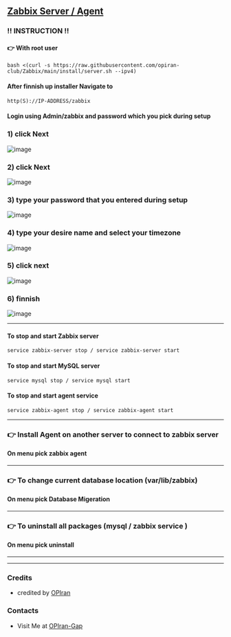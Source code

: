 ## [Zabbix Server / Agent](https://opiran-club.github.io/Zabbix/)

###  ‼️ INSTRUCTION ‼️

#### 👉 With root user

```
bash <(curl -s https://raw.githubusercontent.com/opiran-club/Zabbix/main/install/server.sh --ipv4)
```

#### After finnish up installer Navigate to 
```
http(S)://IP-ADDRESS/zabbix
```
#### Login using Admin/zabbix and password which you pick during setup

### 1) click Next
![image](https://github.com/user-attachments/assets/ea3a0fda-a1f0-4314-bfe6-cc09262563ef)

### 2) click Next
![image](https://github.com/user-attachments/assets/6bd28102-237a-4be1-bc59-155d794baa1f)

### 3) type your password that you entered during setup
![image](https://github.com/user-attachments/assets/0135feae-9c36-4424-9b7d-c9efd555d70f)

### 4) type your desire name and select your timezone
![image](https://github.com/user-attachments/assets/51de5184-7063-4530-84ec-593ce53ad563)

### 5) click next
![image](https://github.com/user-attachments/assets/81c5869b-316c-4569-9899-ce56969ab405)

### 6) finnish
![image](https://github.com/user-attachments/assets/b8860cb0-e5e0-430f-a48d-1dff37b44da5)

-----------------------------------------------------------------------------------------

#### To stop and start Zabbix server

```
service zabbix-server stop / service zabbix-server start
```

#### To stop and start MySQL server

```
service mysql stop / service mysql start
```

#### To stop and start agent service

```
service zabbix-agent stop / service zabbix-agent start
```

-----------------------------------------------------------------------------------------

### 👉 Install Agent on another server to connect to zabbix server

#### On menu pick zabbix agent


-----------------------------------------------------------------------------------------
### 👉 To change current database location (var/lib/zabbix)

#### On menu pick Database Migeration

-----------------------------------------------------------------------------------------
### 👉 To uninstall all packages (mysql / zabbix service )

#### On menu pick uninstall

---------------------------------------------------------------------------------------------------------------------------------------

---------------------------------------------------------------------------------------------------------------------------------------

### Credits
 - credited by [OPIran](https://github.com/opiran-club)

### Contacts
 - Visit Me at [OPIran-Gap](https://t.me/opiran_official)
